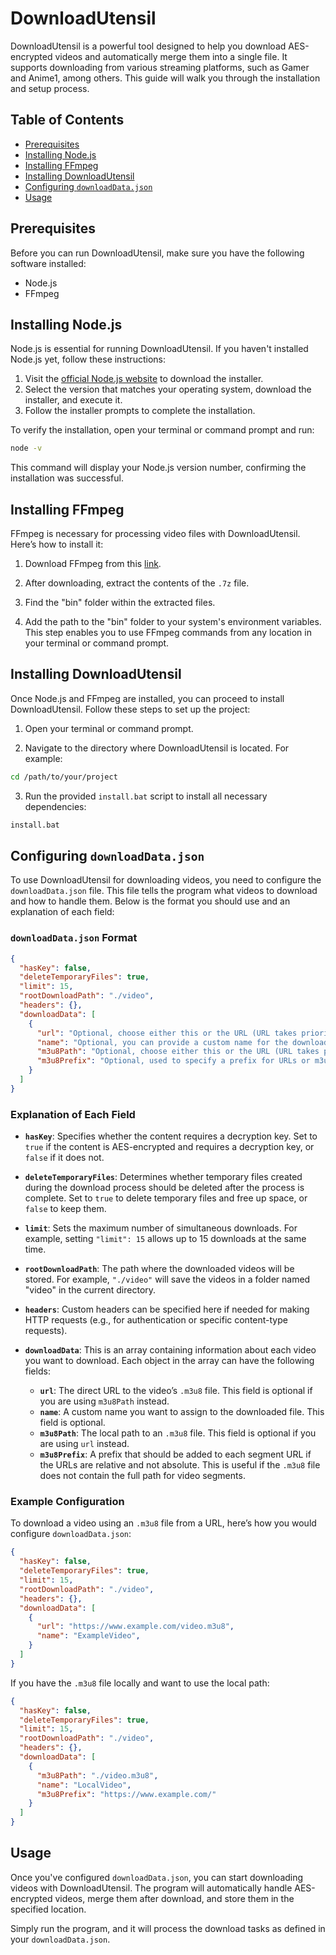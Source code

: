 # DownloadUtensil

DownloadUtensil is a powerful tool designed to help you download AES-encrypted videos and automatically merge them into a single file. It supports downloading from various streaming platforms, such as Gamer and Anime1, among others. This guide will walk you through the installation and setup process.

## Table of Contents

- [Prerequisites](#prerequisites)
- [Installing Node.js](#installing-nodejs)
- [Installing FFmpeg](#installing-ffmpeg)
- [Installing DownloadUtensil](#installing-downloadutensil)
- [Configuring `downloadData.json`](#configuring-downloaddatajson)
- [Usage](#usage)

## Prerequisites

Before you can run DownloadUtensil, make sure you have the following software installed:

- Node.js
- FFmpeg

## Installing Node.js

Node.js is essential for running DownloadUtensil. If you haven't installed Node.js yet, follow these instructions:

1. Visit the [official Node.js website](https://nodejs.org/) to download the installer.
2. Select the version that matches your operating system, download the installer, and execute it.
3. Follow the installer prompts to complete the installation.

To verify the installation, open your terminal or command prompt and run:

```bash
node -v
```

This command will display your Node.js version number, confirming the installation was successful.

## Installing FFmpeg

FFmpeg is necessary for processing video files with DownloadUtensil. Here’s how to install it:

1. Download FFmpeg from this [link](https://github.com/911218sky/DownloadUtensil/releases/download/v1.1/ffmpeg-release-full.7z).

2. After downloading, extract the contents of the `.7z` file.

3. Find the "bin" folder within the extracted files.

4. Add the path to the "bin" folder to your system's environment variables. This step enables you to use FFmpeg commands from any location in your terminal or command prompt.

## Installing DownloadUtensil

Once Node.js and FFmpeg are installed, you can proceed to install DownloadUtensil. Follow these steps to set up the project:

1. Open your terminal or command prompt.

2. Navigate to the directory where DownloadUtensil is located. For example:

```bash
cd /path/to/your/project
```

3. Run the provided `install.bat` script to install all necessary dependencies:

```bash
install.bat
```

## Configuring `downloadData.json`

To use DownloadUtensil for downloading videos, you need to configure the `downloadData.json` file. This file tells the program what videos to download and how to handle them. Below is the format you should use and an explanation of each field:

### `downloadData.json` Format

```json
{
  "hasKey": false,
  "deleteTemporaryFiles": true,
  "limit": 15,
  "rootDownloadPath": "./video",
  "headers": {},
  "downloadData": [
    {
      "url": "Optional, choose either this or the URL (URL takes priority) ex: https://www.example.com/video.m3u8",
      "name": "Optional, you can provide a custom name for the downloaded file",
      "m3u8Path": "Optional, choose either this or the URL (URL takes priority) ex: ./video.m3u8",
      "m3u8Prefix": "Optional, used to specify a prefix for URLs or m3u8 paths. If a URL is provided, it prioritizes the URL prefix; if m3u8Path is provided, it automatically adds the specified prefix."
    }
  ]
}
```

### Explanation of Each Field

- **`hasKey`**: Specifies whether the content requires a decryption key. Set to `true` if the content is AES-encrypted and requires a decryption key, or `false` if it does not.

- **`deleteTemporaryFiles`**: Determines whether temporary files created during the download process should be deleted after the process is complete. Set to `true` to delete temporary files and free up space, or `false` to keep them.

- **`limit`**: Sets the maximum number of simultaneous downloads. For example, setting `"limit": 15` allows up to 15 downloads at the same time.

- **`rootDownloadPath`**: The path where the downloaded videos will be stored. For example, `"./video"` will save the videos in a folder named "video" in the current directory.

- **`headers`**: Custom headers can be specified here if needed for making HTTP requests (e.g., for authentication or specific content-type requests).

- **`downloadData`**: This is an array containing information about each video you want to download. Each object in the array can have the following fields:
  - **`url`**: The direct URL to the video’s `.m3u8` file. This field is optional if you are using `m3u8Path` instead.
  - **`name`**: A custom name you want to assign to the downloaded file. This field is optional.
  - **`m3u8Path`**: The local path to an `.m3u8` file. This field is optional if you are using `url` instead.
  - **`m3u8Prefix`**: A prefix that should be added to each segment URL if the URLs are relative and not absolute. This is useful if the `.m3u8` file does not contain the full path for video segments.

### Example Configuration

To download a video using an `.m3u8` file from a URL, here’s how you would configure `downloadData.json`:

```json
{
  "hasKey": false,
  "deleteTemporaryFiles": true,
  "limit": 15,
  "rootDownloadPath": "./video",
  "headers": {},
  "downloadData": [
    {
      "url": "https://www.example.com/video.m3u8",
      "name": "ExampleVideo",
    }
  ]
}
```

If you have the `.m3u8` file locally and want to use the local path:

```json
{
  "hasKey": false,
  "deleteTemporaryFiles": true,
  "limit": 15,
  "rootDownloadPath": "./video",
  "headers": {},
  "downloadData": [
    {
      "m3u8Path": "./video.m3u8",
      "name": "LocalVideo",
      "m3u8Prefix": "https://www.example.com/"
    }
  ]
}
```

## Usage

Once you've configured `downloadData.json`, you can start downloading videos with DownloadUtensil. The program will automatically handle AES-encrypted videos, merge them after download, and store them in the specified location.

Simply run the program, and it will process the download tasks as defined in your `downloadData.json`.
